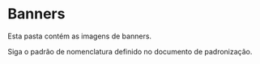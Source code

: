 # Banners

Esta pasta contém as imagens de banners.

Siga o padrão de nomenclatura definido no documento de padronização.